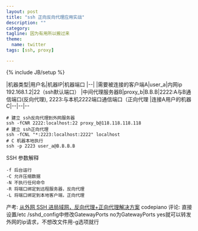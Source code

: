 ```yaml
---
layout: post
title: "ssh 正向反向代理应用实战"
description: ""
category: 
tagline: 因为有用所以搬过来
theme:
  name: twitter
tags: [ssh, proxy]

---
```

{% include JB/setup %}

|机器类型|用户名|机器IP|机器端口
|--|
|需要被连接的客户端A|user_a|内网ip 192.168.1.2|22（ssh默认端口）
|中间代理服务器B|proxy_b|B.B.B|2222:A与B通信端口(反向代理), 2223:与本机2222端口通信端口（正向代理
|连接A用户的机器C|--|--|--



```shell
# 建立 ssh反向代理到外网服务器
ssh -fCNR 2222:localhost:22 proxy_b@118.118.118.118
# 建立 ssh正向代理 
ssh -fCNL "*:2223:localhost:2222" localhost
# C 机器本地执行
ssh -p 2223 user_a@B.B.B.B
```

SSH 参数解释

    -f 后台运行
    -C 允许压缩数据
    -N 不执行任何命令
    -R 将端口绑定到远程服务器，反向代理
    -L 将端口绑定到本地客户端，正向代理



产考:
    [从外网 SSH 进局域网，反向代理+正向代理解决方案](https://segmentfault.com/a/1190000002718360)
    codepiano 评论: 直接设置/etc /sshd_config中修改GatewayPorts no为GatewayPorts yes就可以转发外网的ip请求，不想改文件用-g选项就行


